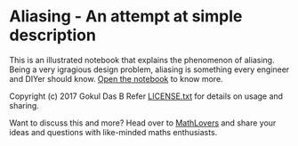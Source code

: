 Aliasing - An attempt at simple description
===========================================

This is an illustrated notebook that explains the phenomenon of aliasing.
Being a very igragious design problem, aliasing is something every engineer and
DIYer should know. [Open the notebook](aliasing.ipynb) to know more.

Copyright (c) 2017 Gokul Das B
Refer [LICENSE.txt](LICENSE.txt) for details on usage and sharing.

Want to discuss this and more? Head over to [MathLovers](https://matrix.to/#/#mathlovers:diasp.in) 
and share your ideas and questions with like-minded maths enthusiasts.